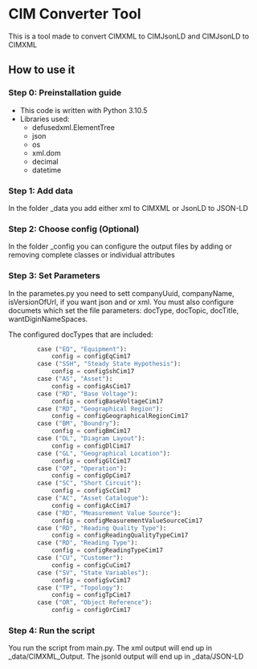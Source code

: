 # CIM Converter Tool

This is a tool made to convert CIMXML to CIMJsonLD and CIMJsonLD to CIMXML

## How to use it

### Step 0: Preinstallation guide

- This code is written with Python 3.10.5
- Libraries used:
  - defusedxml.ElementTree
  - json
  - os
  - xml.dom
  - decimal
  - datetime

### Step 1: Add data

In the folder _data you add either xml to CIMXML or JsonLD to JSON-LD

### Step 2: Choose config (Optional)

In the folder _config you can configure the output files by adding or removing complete classes or individual attributes

### Step 3: Set Parameters

In the parametes.py you need to sett companyUuid, companyName, isVersionOfUrl, if you want json and or xml. You must also configure documets which set the file parameters: docType, docTopic, docTitle, wantDiginNameSpaces.

The configured docTypes that are included:

```python
        case ("EQ", "Equipment"):
            config = configEqCim17
        case ("SSH", "Steady State Hypothesis"):
            config = configSshCim17
        case ("AS", "Asset"):
            config = configAsCim17
        case ("RD", "Base Voltage"):
            config = configBaseVoltageCim17
        case ("RD", "Geographical Region"):
            config = configGeographicalRegionCim17
        case ("BM", "Boundry"):
            config = configBmCim17
        case ("DL", "Diagram Layout"):
            config = configDlCim17
        case ("GL", "Geographical Location"):
            config = configGlCim17
        case ("OP", "Operation"):
            config = configOpCim17
        case ("SC", "Short Circuit"):
            config = configScCim17
        case ("AC", "Asset Catalogue"):
            config = configAcCim17
        case ("RD", "Measurement Value Source"):
            config = configMeasurementValueSourceCim17
        case ("RD", "Reading Quality Type"):
            config = configReadingQualityTypeCim17
        case ("RD", "Reading Type"):
            config = configReadingTypeCim17
        case ("CU", "Customer"):
            config = configCuCim17
        case ("SV", "State Variables"):
            config = configSvCim17
        case ("TP", "Topology"):
            config = configTpCim17
        case ("OR", "Object Reference"):
            config = configOrCim17
```

### Step 4: Run the script

You run the script from main.py. The xml output will end up in _data/CIMXML_Output. The jsonld output will end up in _data/JSON-LD
